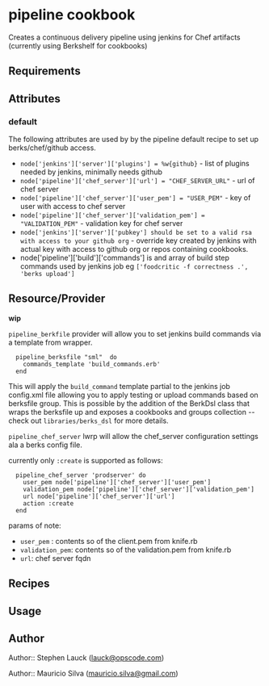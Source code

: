 pipeline cookbook
=================
Creates a continuous delivery pipeline using jenkins for Chef artifacts (currently using Berkshelf for cookbooks)

Requirements
------------



Attributes
----------
### default
The following attributes are used by by the pipeline default recipe to set up berks/chef/github access.

* `node['jenkins']['server']['plugins'] = %w{github}` - list of plugins needed by jenkins, minimally needs github
* `node['pipeline']['chef_server']['url'] = "CHEF_SERVER_URL"` - url of chef server
* `node['pipeline']['chef_server']['user_pem'] = "USER_PEM"` - key of user with access to chef server
* `node['pipeline']['chef_server']['validation_pem'] = "VALIDATION_PEM"` - validation key for chef server
* `node['jenkins']['server']['pubkey'] should be set to a valid rsa with access to your github org` - override key created by jenkins with actual key with access to github org or repos containing cookbooks.
* node['pipeline']['build']['commands'] is and array of build step commands used by jenkins job eg `['foodcritic -f correctness .', 'berks upload']`

Resource/Provider
-----------------

**wip**

`pipeline_berkfile` provider will allow you to set jenkins build commands via a template from wrapper.

      pipeline_berksfile "sml"  do 
        commands_template 'build_commands.erb'
      end

This will apply the `build_command` template partial to the jenkins job config.xml file allowing you to apply testing or upload commands based on berksfile group.
This is possible by the addition of the BerkDsl class that wraps the berksfile up and exposes a cookbooks and groups collection -- check out `libraries/berks_dsl` for more details.


`pipeline_chef_server` lwrp will allow the chef_server configuration settings ala a berks config file.

currently only `:create` is supported as follows:

      pipeline_chef_server 'prodserver' do 
        user_pem node['pipeline']['chef_server']['user_pem']
        validation_pem node['pipeline']['chef_server']['validation_pem']
        url node['pipeline']['chef_server']['url']
        action :create
      end
      
params of note:

* `user_pem` : contents so of the client.pem from knife.rb
* `validation_pem`: contents so of the validation.pem from knife.rb
* `url`: chef server fqdn

Recipes
-------

Usage
-----

Author
------

Author:: Stephen Lauck (<lauck@opscode.com>)

Author:: Mauricio Silva (<mauricio.silva@gmail.com>)

